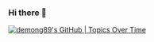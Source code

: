 ### Hi there 👋
[![demong89's GitHub | Topics Over Time](https://stats.quine.sh/demong89/topics-over-time?theme=dark)](https://quine.sh?utm_source=widgets&utm_campaign=demong89)
<!--
**demong89/demong89** is a ✨ _special_ ✨ repository because its `README.md` (this file) appears on your GitHub profile.

Here are some ideas to get you started:

- 🔭 I’m currently working on ...
- 🌱 I’m currently learning ...
- 👯 I’m looking to collaborate on ...
- 🤔 I’m looking for help with ...
- 💬 Ask me about ...
- 📫 How to reach me: ...
- 😄 Pronouns: ...
- ⚡ Fun fact: ...
-->
